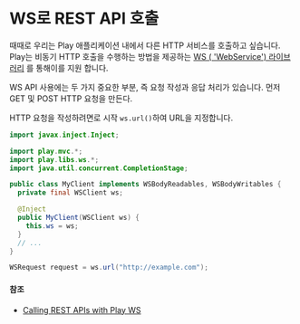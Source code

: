 # WS로 REST API 호출



때때로 우리는 Play 애플리케이션 내에서 다른 HTTP 서비스를 호출하고 싶습니다. Play는 비동기 HTTP 호출을 수행하는 방법을 제공하는 [WS ( 'WebService') 라이브러리](https://www.playframework.com/documentation/2.8.x/api/java/play/libs/ws/package-summary.html) 를 통해이를 지원 합니다.

WS API 사용에는 두 가지 중요한 부분, 즉 요청 작성과 응답 처리가 있습니다. 먼저 GET 및 POST HTTP 요청을 만든다.



HTTP 요청을 작성하려면로 시작 `ws.url()`하여 URL을 지정합니다.

```java
import javax.inject.Inject;

import play.mvc.*;
import play.libs.ws.*;
import java.util.concurrent.CompletionStage;

public class MyClient implements WSBodyReadables, WSBodyWritables {
  private final WSClient ws;

  @Inject
  public MyClient(WSClient ws) {
    this.ws = ws;
  }
  // ...
}
```



```java
WSRequest request = ws.url("http://example.com");
```



#### 참조

- [Calling REST APIs with Play WS](https://www.playframework.com/documentation/2.8.x/JavaWS)